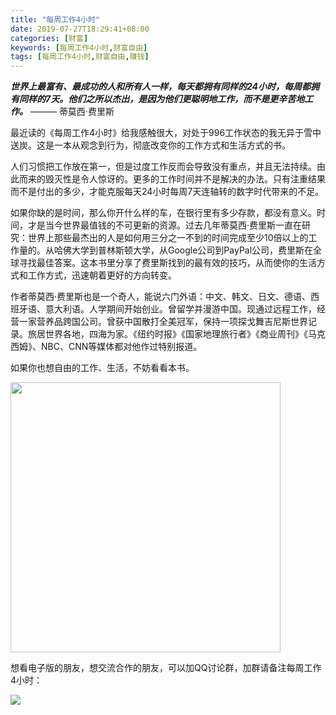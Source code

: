 ```yaml
---
title: "每周工作4小时"
date: 2019-07-27T18:29:41+08:00
categories: [财富]
keywords: [每周工作4小时,财富自由]
tags: [每周工作4小时,财富自由,赚钱]
---
```


***世界上最富有、最成功的人和所有人一样，每天都拥有同样的24小时，每周都拥有同样的7天。他们之所以杰出，是因为他们更聪明地工作，而不是更辛苦地工作。***
——— 蒂莫西·费里斯
<!--more-->
最近读的《每周工作4小时》给我感触很大，对处于996工作状态的我无异于雪中送炭。这是一本从观念到行为，彻底改变你的工作方式和生活方式的书。

人们习惯把工作放在第一，但是过度工作反而会导致没有重点，并且无法持续。由此而来的毁灭性是令人惊讶的。更多的工作时间并不是解决的办法。只有注重结果而不是付出的多少，才能克服每天24小时每周7天连轴转的数字时代带来的不足。

如果你缺的是时间，那么你开什么样的车，在银行里有多少存款，都没有意义。时间，才是当今世界最值钱的不可更新的资源。过去几年蒂莫西·费里斯一直在研究：世界上那些最杰出的人是如何用三分之一不到的时间完成至少10倍以上的工作量的。从哈佛大学到普林斯顿大学，从Google公司到PayPal公司，费里斯在全球寻找最佳答案。这本书里分享了费里斯找到的最有效的技巧，从而使你的生活方式和工作方式，迅速朝着更好的方向转变。

作者蒂莫西·费里斯也是一个奇人，能说六门外语：中文、韩文、日文、德语、西班牙语、意大利语。人学期间开始创业。曾留学并漫游中国。现通过远程工作，经营一家营养品跨国公司。曾获中国散打全美冠军，保持一项探戈舞吉尼斯世界记录。旅居世界各地，四海为家。《纽约时报》《国家地理旅行者》《商业周刊》《马克西姆》、NBC、CNN等媒体都对他作过特别报道。

如果你也想自由的工作、生活，不妨看看本书。

<img src="/4-hour-workweek.png" style="width:432px;"/>

想看电子版的朋友，想交流合作的朋友，可以加QQ讨论群，加群请备注每周工作4小时：

![](/4-hour-qq.png)
